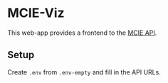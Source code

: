 # MCIE-Viz

This web-app provides a frontend to the [MCIE API](https://github.com/whimc/MCIE-API).

## Setup
Create `.env` from `.env-empty` and fill in the API URLs.
